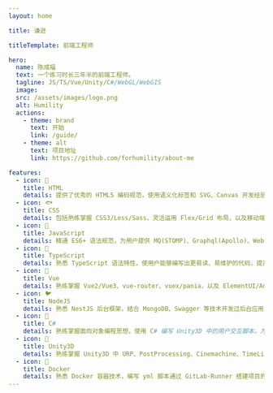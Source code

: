 ```yaml
---
layout: home

title: 谦逊

titleTemplate: 前端工程师

hero:
  name: 陈成福
  text: 一个练习时长三年半的前端工程师。
  tagline: JS/TS/Vue/Unity/C#/WebGL/WebGIS
  image:
  src: /assets/images/logo.png
  alt: Humility
  actions:
    - theme: brand
      text: 开始
      link: /guide/
    - theme: alt
      text: 项目地址
      link: https://github.com/forhumility/about-me

features:
  - icon: 🦩
    title: HTML
    details: 提供了优秀的 HTML5 编码规范，使用语义化标签和 SVG、Canvas 开发经验，使用户能够创建结构良好且性能优异的网页。
  - icon: 🐟
    title: CSS
    details: 包括熟练掌握 CSS3/Less/Sass，灵活运用 Flex/Grid 布局，以及移动端/PC/大屏适配，确保用户的界面呈现出色彩斑斓且兼容性良好。
  - icon: 🦏
    title: JavaScript
    details: 精通 ES6+ 语法规范，为用户提供 MQ(STOMP)、Graphql(Apollo)、WebGIS(Cesium.js)等技术的攻关工作，为他们实现更加复杂的功能和交互体验。
  - icon: 🦙
    title: TypeScript
    details: 熟悉 TypeScript 语法特性，使用户能够编写出更易读、易维护的代码，提高项目的可靠性和可扩展性。
  - icon: 🦅
    title: Vue
    details: 熟练掌握 Vue2/Vue3、vue-router、vuex/pania，以及 ElementUI/AntDesign 的使用，为用户构建出流畅、高效的前端应用。
  - icon: 🐦
    title: NodeJS
    details: 熟悉 NestJS 后台框架，结合 MongoDB、Swagger 等技术开发过后台应用，为用户提供强大的后端支持。
  - icon: 🦚
    title: C#
    details: 熟练掌握面向对象编程思想，使用 C# 编写 Unity3D 中的用户交互脚本，为用户创造出令人惊叹的游戏体验。
  - icon: 🐇
    title: Unity3D
    details: 熟练掌握 Unity3D 中 URP、PostProcessing、Cinemachine、TimeLine 等功能的使用，结合 WebAssembly 技术发布到 WebGL 平台，为用户带来沉浸式的视觉盛宴。
  - icon: 🐳
    title: Docker
    details: 熟悉 Docker 容器技术，编写 yml 脚本通过 GitLab-Runner 搭建项目的 CI/CD 环境，为用户提供方便快捷的开发和部署流程。
---
```

